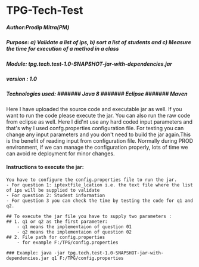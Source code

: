 # TPG-Tech-Test

##### Author:Prodip Mitra(PM)
##### Purpose: a) Validate a list of ips, b) sort a list of students  and c) Measure the time for execution of a method in a class
##### Module: tpg.tech.test-1.0-SNAPSHOT-jar-with-dependencies.jar
##### version : 1.0

##### Technologies used: ####### Java 8 ####### Eclipse ####### Maven

Here I have uploaded the source code and executable jar as well. If you want to run the code please execute the jar. You can also run the raw code from eclipse as well. Here I did'nt use any hard coded input parameters and that's why I used confg.properties configuration file. For testing you can change any input parameters and you don't need to build the jar again.This is the benefit of reading input from configuration file. Normally during PROD environment, if we can manage the configuration properly, lots of time we can avoid re deployment for minor changes.

#### Instructions to execute the jar:
 	You have to configure the config.properties file to run the jar.
	- For question 1: iptextfile_lcation i.e. the text file where the list of ips will be supplied to validate
	- For question 2: Student information
	- For question 3 you can check the time by testing the code for q1 and q2.
	 	
	## To execute the jar file you have to supply two parameters :
	## 1. q1 or q2 as the first parameter:
		- q1 means the implementaion of question 01
		- q2 means the implementaion of question 02
	## 2. File path for config.properties
		- for example F:/TPG/config.properties
		
	### Example: java -jar tpg.tech.test-1.0-SNAPSHOT-jar-with-dependencies.jar q1 F:/TPG/config.properties

